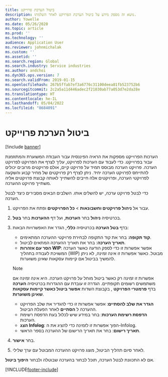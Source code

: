 ```yaml
---
title: ביטול הערכת פרוייקט
description: נושא זה מספק מידע על ביטול הערכת הפרויקט לאחר השלמתו.
author: Yowelle
ms.date: 05/26/2020
ms.topic: article
ms.prod: ''
ms.technology: ''
audience: Application User
ms.reviewer: johnmichalak
ms.custom: ''
ms.assetid: ''
ms.search.region: Global
ms.search.industry: Service industries
ms.author: andchoi
ms.dyn365.ops.version: 7
ms.search.validFrom: 2019-01-15
ms.openlocfilehash: 267b5ffab7ef3a6776c31100deea81fb523752b6
ms.sourcegitcommit: 2c2a5a11d446adec2f21030ab77a053d7e2da28e
ms.translationtype: HT
ms.contentlocale: he-IL
ms.lasthandoff: 05/04/2022
ms.locfileid: "8684091"
---
```

# <a name="eliminate-a-project-estimate"></a>ביטול הערכת פרוייקט

[!include [banner](../includes/banner.md)]

הערכות הפרוייקט מספקות את הראיה הפיננסית עבור העבודה המשוערת והמתוזמנת עבור בפרוייקט. כדי לעבוד עם הערכות לפרויקט, עליך לצרף את הפרויקט לפרויקט הערכה. פרויקט הערכה מבוסס תמיד על פרויקט קיים, אולם פרויקטים מרובים יכולים להתייחס לפרויקט הערכה יחיד. ניתן לצרף רק פרויקטים של מחיר קבוע והשקעה לפרויקטי הערכה, ופרויקטים אלה חייבים להשתייך לאותה קבוצת פרויקטים אליה משתייך פרויקט ההערכה.

כדי לבטל פרויקט ערכה, יש להשלים אותו. השלבים הבאים מסבירים כיצד לבטל הערכה.

1. עבור אל **ניהול פרויקטים וחשבונאות** > **כל הפרויקטים** ופתח את הפרויקט. 
2. בכרטיסיה **ניהול** בחר **הערכות**, ועל דף **ההערכות** בחר **בטל**.
3. בדף **בטל הערכה**  בכרטיסיה **כללי**, הגדר את האפשרויות הבאות:

   - **קוד תקופה**: בחר את קוד התקופה לבחירת פרויקטי ההערכה המתאימים. 
   - **תאריך הערכה**: בחר את תאריך ההערכה המתאים לביטול.
   - **הסר עם אזהרות WIP**: אפשר אפשרות זו כדי לספק הודעה כאשר הערכה המשויכת לעבודה בתהליך (WIP) מבוטל. כאשר אפשרות זו אינה זמינה, לא ניתן להמשיך בביטול אם קיימות עסקאות שאינן משוערות. 
   > [!NOTE]
   > אפשרות זו זמינה רק כאשר ביטול מוחל על פרויקט הערכה. היא אינה זמינה אם משתמשים רשומים תקופתיים. הגדרה זו עובדת עם ההגדרות בכרטיסיה **הערכה** בדף **פרמטרי הפרויקט** , בקבוצת השדות **אפשר ביטול כאשר קיימות עסקאות שאינן משוערות**.
   - **הגדר את שלב להסתיים**: אפשר אפשרות זו כדי להגדיר את שלב הפרויקט ההערכה ל **הסתיים** לאחר הפעלת הביטול.
   - **הדפסת רשימת הערכות**: בחר במידע שיש לכלול בעת הדפסת רשימת הערכות.
   - **הצג Infolog**: הפוך אפשרות זו לזמינה כדי להציג את ה-Infolog.
   - **תאריך רישום**: בחר את תאריך הרישום של ההערכה בספר הראשי.

4.  בחר **אישור**.
5. לאחר סיום תהליך הביטול, מוצג פרויקט ההערכה המבוטל עם ערך שלילי. 

אם לא התכוונת לבטל הערכה, תוכל לבחור בהערכה שבוטלה ולבחור **היפוך ביטול**.   


[!INCLUDE[footer-include](../includes/footer-banner.md)]